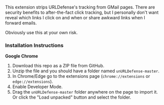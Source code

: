 This extension strips URLDefense's tracking from GMail pages. There are
security benefits to after-the-fact click tracking, but I personally don't want
reveal which links I click on and when or share awkward links when I forward
emails.

Obviously use this at your own risk.

### Installation Instructions
**Google Chrome** 
1. Download this repo as a ZIP file from GitHub.
2. Unzip the file and you should have a folder named `unURLDefense-master`.
3. In Chrome/Edge go to the extensions page (`chrome://extensions` or `edge://extensions`).
4. Enable Developer Mode.
5. Drag the `unURLDefense-master` folder anywhere on the page to import it. Or click the "Load unpacked" button and select the folder.
